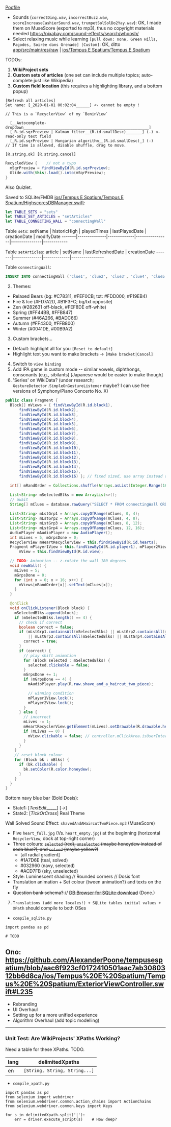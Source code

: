 [Podfile](ios/Tempus%20E%20Spatium/Podfile)
* Sounds (`correctDing.wav`, `incorrectBuzz.wav`, `scoreIncreaseCashierSound.wav`, `trumpetSolSolDo2Yay.wav`): OK, I made them on MuseScore (exported to mp3), thus no copyright materials needed https://pixabay.com/sound-effects/search/whoosh/
* Select relaxing music while learning `[pull down: none, Green Hills, Pagodes, Soirée dans Grenade] [Custom]`: OK, ditto [app/src/main/res/raw](app/src/main/res/raw) | [ios/Tempus E Spatium/Tempus E Spatium](ios/Tempus%20E%20Spatium/Tempus%20E%20Spatium)
<!-- bgmusic_green_hills 青山 -->
<!-- bgmusic_derry_air 倫敦德里小調 -->
<!-- bgmusic_lhiver 冬 -->

<!-- Unused: --><!-- bgmusic_pagodes 塔樓 --><!-- bgmusic_soiree_dans_grenade 格拉納達黃昏 -->

TODOs:
1. **WikiProject sets**
2. **Custom sets of articles** (one set can include multiple topics; auto-complete just like Wikipedia)
3. **Custom field location** (this requires a highlighting library, and a bottom popup)
```
[Refresh all articles]
Set name: [_2020-01-01 00:02:04______] <- cannot be empty !

// This is a `RecyclerView` of my `BeninView`

  [__Autocomplete-dropdown_______________________________________________________]
  [_R.id.sqrPreview | Kalman filter__(R.id.smallDesc)_______] (-) <- read-only text field
  [_R.id.sqrPreview | Hungarian algorithm__(R.id.smallDesc)_] (-)
// If time is allowed, disable shuffle, drag to move.

[R.string.ok] [R.string.cancel]
```
```java
RecycledView {    // not a typo
  mSqrPreview = findViewById(R.id.sqrPreview);
  Glide.with(this).load().into(mSqrPreview);
}
```

Also Quizlet.

Saved to SQLite/FMDB [ios/Tempus E Spatium/Tempus E Spatium/HighscoresDBManager.swift](ios/Tempus%20E%20Spatium/Tempus%20E%20Spatium/HighscoresDBManager.swift):

```swift
let TABLE_SETS = "sets"
let TABLE_SET_ARTICLES = "setArticles"
let TABLE_CONNECTING_WALL = "connectingWall"
```

Table `sets`: 
setName | historicHigh | playedTimes | lastPlayedDate | creationDate | modifyDate
-------|--------------|-------------|----------------|---------------|------------

Table `setArticles`: 
article | setName | lastRefreshedDate | creationDate
-------|--------------|-------------|----------------

Table `connectingWall`:
```sql
INSERT INTO connectingWall ('clue1', 'clue2', 'clue3', 'clue4', 'clue5', 'clue6', 'clue7', 'clue8', 'clue9', 'clue10', 'clue11', 'clue12', 'clue13', 'clue14', 'clue15', 'clue16', 'conn1', 'conn2', 'conn3', 'conn4') VALUES ('clue1', 'clue2', 'clue3', 'clue4', 'clue5', 'clue6', 'clue7', 'clue8', 'clue9', 'clue10', 'clue11', 'clue12', 'clue13', 'clue14', 'clue15', 'clue16', 'conn1', 'conn2', 'conn3', 'conn4')
```

2. Themes:
  * Relaxed Bears (bg: #C78311, #FEF0CB; txt: #FDD000, #F19EB4) <!-- 懶熊 -->
  * Fire & Ice (#FD7A2D, #B1F3FC; bg/txt opposite) <!-- 冰火 -->
  * Zen (#282631 off-black, #FEF8DE off-white) <!-- Yin yang-->  <!-- 禪 -->
  * Spring (#FF44BB, #FFB847) <!-- 春 -->
  * Summer (#46A266, #BADC66) <!-- 夏 -->
  * Autumn (#FF4300, #FFB800) <!-- 秋 -->
  * Winter (#0041DE, #00B9A2) <!-- 冬 -->
3. Custom brackets...
  * Default: highlight all for you `[Reset to default]` <!-- 重設 -->
  * Highlight text you want to make brackets -> `[Make bracket|Cancel]`
4. Switch to `view binding`
5. Add IPA game in custom mode -- similar vowels, diphthongs, consonants (e.g., sibilants) [Japanese would be easier to make though]
6. 'Series' on WikiData? (under research; `GestureDetector.SimpleOnGestureListener` maybe? I can use free versions of Symphony/Piano Concerto No. X)
```java
public class Fragment {
  Block[] mViews = { findViewById(R.id.block1),
      findViewById(R.id.block2),
      findViewById(R.id.block3),
      findViewById(R.id.block4),
      findViewById(R.id.block5),
      findViewById(R.id.block6),
      findViewById(R.id.block7),
      findViewById(R.id.block8),
      findViewById(R.id.block9),
      findViewById(R.id.block10),
      findViewById(R.id.block11),
      findViewById(R.id.block12),
      findViewById(R.id.block13),
      findViewById(R.id.block14),
      findViewById(R.id.block15),
      findViewById(R.id.block16) }; // fixed sized, use array instead of list

  int[] mRandOrder = Collections.shuffle(Arrays.asList(Integer.Range(16))); // fixed sized, array 1 to 16

  List<String> mSelectedBlks = new ArrayList<>();
  // await
  String[] mClues = database.rawQuery("SELECT * FROM connectingWall ORDER BY RANDOM() LIMIT 1;"); // get random row from
                                                                                                  // DB
  List<String> mLstGrp1 = Arrays.copyOfRange(mClues, 0, 4);
  List<String> mLstGrp2 = Arrays.copyOfRange(mClues, 4, 8);
  List<String> mLstGrp3 = Arrays.copyOfRange(mClues, 8, 12);
  List<String> mLstGrp4 = Arrays.copyOfRange(mClues, 12, 16);
  AudioPlayer mAudioPlayer = new AudioPlayer();
  int mLives = 5, mGrpsDone = 0;
  RecyclerView mHeartRecyclerView = this.findViewById(R.id.hearts);
  Fragment mPlayer1View = this.findViewById(R.id.player1), mPlayer2View = this.findViewById(R.id.player2),
      mView = this.findViewById(R.id.view);

  // TODO: Animation -- z-rotate the wall 180 degrees
  void newWall() {
    mLives = 5;
    mGrpsDone = 0;
    for (int x = 0; x < 16; x++) {
      mViews[mRandOrder[x]].setText(mClues[x]);
    }
  }

  @onClick
  void onClickListener(Block block) {
    mSelectedBlks.append(block);
    if (mSelectedBlks.length() == 4) {
      // check if correct
      boolean correct = false;
      if (mLstGrp1.containsAll(mSelectedBlks) || mLstGrp2.containsAll(mSelectedBlks)
          || mLstGrp3.containsAll(mSelectedBlks) || mLstGrp4.containsAll(mSelectedBlks)) {
        correct = true;
      }
      if (correct) {
        // play shift animation
        for (Block selected : mSelectedBlks) {
          selected.clickable = false;
        }
        mGrpsDone += 1;
        if (mGrpsDone == 4) {
          mAudioPlayer.play(R.raw.shave_and_a_haircut_two_piece);

          // winning condition
          mPlayer1View.lock();
          mPlayer2View.lock();
        }
      } else {
        // incorrect
        mLives -= 1;
        mHeartRecyclerView.getElement(mLives).setDrawable(R.drawable.heart_empty); // starts from 0
        if (mLives == 0) {
          mView.clickable = false; // controller.mClickArea.isUserInteractionEnabled = false
        }
      }
    }
    // reset block colour
    for (Block bk : mBlks) {
      if (bk.clickable) {
        bk.setColor(R.color.honeydew);
      }
    }
  }
}
```
Bottom navy blue bar (Bold Dosis):
* State1: [_TextEdit______] [_->_]
* State2: [_TickOrCross_] Real Theme

Wall Solved Sound Effect: `shavedAndAHaircutTwoPiece.mp3` (MuseScore)
  * Five `heart_full.jpg` (Vs. `heart_empty.jpg`) at the beginning (horizontal `RecyclerView`, dock at top-right corner)
  * Three colours: ~~`selected` (red), `unselected` (maybe honeydew instead of soda blue?), and `solved` (maybe yellow?)~~
    * [all radial gradient]
    * #1A7D6E (teal, solved)
    * #032960 (navy, selected)
    * #ACD7FB (sky, unselected)
  * Style: Luminescent shading // Rounded corners // Dosis font
  * Translation animation + Set colour (tween animation?) and texts on the fly
  * ~~Question bank schema? <!-- Copy for goodness sake -->~~ // ~~[DB Browser for SQLite download](https://sqlitebrowser.org/)~~ (Done.)
7. `Translations (add more locales!) + SQLite tables initial values + XPath` should compile to both OSes
  * `compile_sqlite.py`
```py3
import pandas as pd

# TODO
```
Ono:
https://github.com/AlexanderPoone/tempusespatium/blob/aac6f923cf0172410501aac7ab3080312bb6d8ca/ios/Tempus%20E%20Spatium/Tempus%20E%20Spatium/ExteriorViewController.swift#L235
------------------------

* Rebranding
* UI Overhaul
* Setting up for a more unified experience
* Algorithm Overhaul (add topic modelling)

------------------------------

### Unit Test: Are WikiProjects' XPaths Working?
Need a table for these XPaths. TODO.

lang | delimitedXpaths
-----|----------------
en   | `[String, String, String...]`
  * `compile_xpath.py`
```py3
import pandas as pd
from selenium import webdriver
from selenium.webdriver.common.action_chains import ActionChains
from selenium.webdriver.common.keys import Keys

for s in delimitedXpath.split('|'):
    err = driver.execute_script(s)    # How deep?
```
